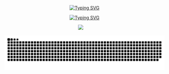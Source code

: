 

<p align="center">
  <a href="https://git.io/typing-svg"><img src="https://readme-typing-svg.demolab.com?font=Rubik&pause=99999999999999999999999&color=02BB00&width=435&lines=Erlan+Anarbaev" alt="Typing SVG" /></a>
</p>

<p align="center">
  <!-- Typing SVG by DenverCoder1 - https://github.com/DenverCoder1/readme-typing-svg -->
  <a href="https://git.io/typing-svg"><img src="https://readme-typing-svg.demolab.com?font=Rubik&pause=1&color=02BB00&width=435&lines=Junior+frontend+developer" alt="Typing SVG" /></a>
</p>

<!-- Social icons section -->
<p align="center">
  <a href="https://discord.gg/fPrdqh3Zfu" alt="Discord" title="Dev Pro Tips Discord Server"><img width="32px" src="https://i.imgur.com/OViZO8J.png"/></a>
  &#8287;&#8287;&#8287;&#8287;&#8287;

</p>



![](https://raw.githubusercontent.com/Platane/snk/output/github-contribution-grid-snake.svg)
